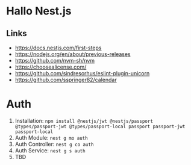 # Hallo Nest.js

## Links
- https://docs.nestjs.com/first-steps
- https://nodejs.org/en/about/previous-releases
- https://github.com/nvm-sh/nvm
- https://choosealicense.com/
- https://github.com/sindresorhus/eslint-plugin-unicorn
- https://github.com/sspringer82/calendar

# Auth
1. Installation: `npm install @nestjs/jwt @nestjs/passport @types/passport-jwt @types/passport-local passport passport-jwt passport-local`
2. Auth Module: `nest g mo auth`
3. Auth Controller: `nest g co auth`
4. Auth Service: `nest g s auth`
5. TBD
